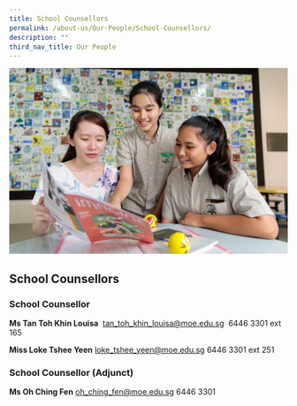 ```yaml
---
title: School Counsellors
permalink: /about-us/Our-People/School-Counsellors/
description: ""
third_nav_title: Our People
---
```

![](/images/banner-for-school-counsellor-1024x683.jpg)

School Counsellors
------------------


### **School Counsellor**

<b>Ms Tan Toh Khin Louisa</b>  tan_toh_khin_louisa@moe.edu.sg  6446 3301 ext 165

<b>Miss Loke Tshee Yeen</b> loke_tshee_yeen@moe.edu.sg 6446 3301 ext 251


### **School Counsellor (Adjunct)**

<b>Ms Oh Ching Fen</b> oh_ching_fen@moe.edu.sg  6446 3301